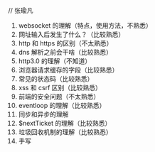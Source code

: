 // 张瑜凡

1. websocket 的理解（特点，使用方法，不熟悉）
2. 网址输入后发生了什么？（比较熟悉）
3. http 和 https 的区别（不太熟悉）
4. dns 解析之前会干啥（比较熟悉）
5. http3.0 的理解（不知道）
6. 浏览器请求缓存的字段（比较熟悉）
7. 常见的状态码（比较熟悉）
8. xss 和 csrf 区别（比较熟悉）
9. 前端的安全问题（不太熟悉）
10. eventloop 的理解（比较熟悉）
11. 同步和异步的理解
12. $nextTicket 的理解（比较熟悉）
13. 垃圾回收机制的理解（比较熟悉）
14. 手写
